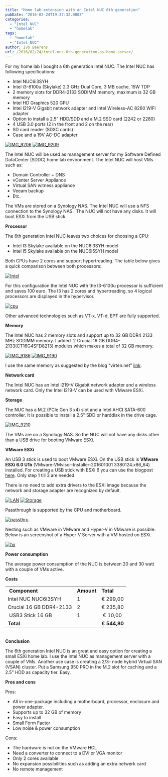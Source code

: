 ```yaml
---
title: "Home lab extension with an Intel NUC 6th generation"
pubDate: "2016-02-24T19:37:32.000Z"
categories: 
  - "Intel NUC"
  - "homelab"
tags: 
  - "homelab"
  - "Intel NUC"
author: Ivo Beerens
url: /2016/02/24/intel-nuc-6th-generation-as-home-server/
---
```


For my home lab I bought a 6th generation Intel NUC. The Intel NUC has following specifications:
- Intel NUC6i3SYH
- Intel i3-6100u (Skylake) 2.3 GHz Dual Core, 3 MB cache, 15W TDP
- 2 memory slots for DDR4-2133 SODIMM memory, maximum is 32 GB memory
- Intel HD Graphics 520 GPU
- Intel I219-V Gigabit network adapter and Intel Wireless-AC 8260 WIFI adapter
- Option to install a 2.5" HDD/SDD and a M.2 SSD card (2242 or 2280)
- 4 USB 3.0 ports (2 in the front and 2 on the rear)
- SD card reader (SDXC cards)
- Case and a 19V AC-DC adapter

[![IMG_9206](images/IMG_9206-300x250.jpg)](images/IMG_9206.jpg) [![IMG_9209](images/IMG_9209-300x228.jpg)](https://www.ivobeerens.nl/wp-content/uploads/2016/02/IMG_9209.jpg)

The Intel NUC will be used as management server for my Software Defined DataCenter (SDDC) home lab environment. The Intel NUC will host VMs such as:

- Domain Controller + DNS
- vCenter Server Appliance
- Virtual SAN witness appliance
- Veeam backup
- Etc.

The VMs are stored on a Synology NAS. The Intel NUC will use a NFS connection to the Synology NAS.  The NUC will not have any disks. It will boot ESXi from the USB stick

**Processor**

The 6th generation Intel NUC leaves two choices for choosing a CPU:

- Intel I3 Skylake available on the NUC6i3SYH model
- Intel I5 Skylake available on the NUC6i5SYH model

Both CPUs have 2 cores and support hypertreading. The table below gives a quick comparison between both processors:

[![Intel](images/Intel-283x300.png)](http://ark.intel.com/nl/compare/88180,91160)

For this configuration the Intel NUC with the I3-6100u processor is sufficient and saves 100 euro. The I3 has 2 cores and hypertreading, so 4 logical processors are displayed in the hypervisor.

[![cpu](images/cpu-300x84.png)](images/cpu.png)

Other advanced technologies such as VT-x, VT-d, EPT are fully supported.

**Memory**

The Intel NUC has 2 memory slots and support up to 32 GB DDR4 2133 MHz SODIMM memory. I added  2 Crucial 16 GB DDR4-2133(CT16G4SFD8213) modules which makes a total of 32 GB memory.

[![IMG_9186](images/IMG_9186-225x300.jpg)](images/IMG_9186.jpg) [![IMG_9190](images/IMG_9190-300x225.jpg)](https://www.ivobeerens.nl/wp-content/uploads/2016/02/IMG_9190.jpg)

I use the same memory as suggested by the blog "virten.net" [link](http://www.virten.net/2016/01/VMware-homeserver-esxi-on-6th-gen-intel-nuc/).

**Network card**

The Intel NUC has an Intel I219-V Gigabit network adapter and a wireless network card. Only the Intel I219-V can be used with VMware ESXi.

**Storage**

The NUC has a M.2 (PCIe Gen 3 x4) slot and a Intel AHCI SATA-600 controller. It is possible to install a 2.5" SDD or harddisk in the drive cage.

[![IMG_9210](images/IMG_9210-300x225.jpg)](images/IMG_9210.jpg)

The VMs are on a Synology NAS. So the NUC will not have any disks other than a USB drive for booting VMware ESXi.

**VMware ESXi**

An USB 3 stick is used to boot VMware ESXi. On the USB stick is **VMware ESXi 6.0 U1b** (VMware-VMvisor-Installer-201601001 3380124.x86\_64) installed. For creating a USB stick with ESXi 6 you can use the blogpost [here](https://www.ivobeerens.nl/2011/09/17/create-a-bootable-VMware-esxi-5-usb-stick-in-windows-and-perform-a-scripted-installation/). Only step 1 till 3 are needed.

There is no need to add extra drivers to the ESXI image because the network and storage adapter are recognized by default.

[![LAN](images/LAN-300x137.png)](images/LAN.png) [![Storage](images/Storage-300x84.png)](https://www.ivobeerens.nl/wp-content/uploads/2016/02/Storage.png)

Passthrough is supported by the CPU and motherboard.

[![passthru](images/passthru-300x278.png)](images/passthru.png)

Nesting such as VMware in VMware and Hyper-V in VMware is possible. Below is an screenshot of a Hyper-V Server with a VM hosted on ESXi.

[![hv](images/hv-300x216.png)](images/hv.png)

**Power consumption**

The average power consumption of the NUC is between 20 and 30 watt with a couple of VMs active.

**Costs**

<table style="height: 149px;" width="419"><tbody><tr><td><strong>&nbsp;Component</strong></td><td><strong>Amount</strong></td><td><strong>Total</strong></td></tr><tr><td>Intel NUC NUC6i3SYH</td><td>1</td><td>€ 299,00</td></tr><tr><td>Crucial 16 GB DDR4-2133</td><td>2</td><td>€ 235,80</td></tr><tr><td>&nbsp;USB3 Stick 16 GB</td><td>1</td><td>&nbsp;€ 10,00</td></tr><tr><td><strong>Total</strong></td><td></td><td><strong>€&nbsp;544,80</strong></td></tr></tbody></table>

**Conclusion**

The 6th generation Intel NUC is an great and easy option for creating a small ESXi home lab. I use the Intel NUC as management server with a couple of VMs. Another use case is creating a 2/3- node hybrid Virtual SAN (VSAN) cluster. Put a Samsung 950 PRO in the M.2 slot for caching and a 2.5" HDD as capacity tier. Easy.

**Pros and cons**

Pros:

- All in-one-package including a motherboard, processor, enclosure and power adapter.
- Supports up to 32 GB of memory
- Easy to install
- Small Form Factor
- Low noise & power consumption

Cons:

- The hardware is not on the VMware HCL
- Need a converter to connect to a DVI or VGA monitor
- Only 2 cores available
- No expansion possibilities such as adding an extra netwerk card
- No remote management